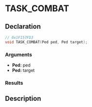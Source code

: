 # TASK_COMBAT

## Declaration
```cpp
// 0x1F157FD3
void TASK_COMBAT(Ped ped, Ped target);
```

### Arguments
- **Ped:** ped
- **Ped:** target

### Results

## Description
